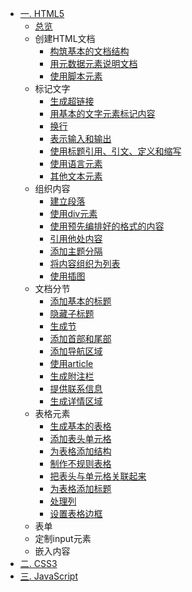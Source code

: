 * [一. HTML5](HTML5/HTML5.md)
    * [总览](HTML5/总览/总览.md)
    * 创建HTML文档
      * [构筑基本的文档结构](HTML5/创建HTML文档/构筑基本的文档结构/构筑基本的文档结构.md)
      * [用元数据元素说明文档](HTML5/创建HTML文档/用元数据元素说明文档/用元数据元素说明文档.md)
      * [使用脚本元素](HTML5/创建HTML文档/使用脚本元素/使用脚本元素.md)
    * 标记文字
      * [生成超链接](HTML5/标记文字/生成超链接/生成超链接.md)
      * [用基本的文字元素标记内容](HTML5/标记文字/用基本的文字元素标记内容/用基本的文字元素标记内容.md)
      * [换行](HTML5/标记文字/换行/换行.md)
      * [表示输入和输出](HTML5/标记文字/表示输入和输出/表示输入和输出.md)
      * [使用标题引用、引文、定义和缩写](HTML5/标记文字/使用标题引用引文定义和缩写/使用标题引用引文定义和缩写.md)
      * [使用语言元素](HTML5/标记文字/使用语言元素/使用语言元素.md)
      * [其他文本元素](HTML5/标记文字/其他文本元素/其他文本元素.md)
    * 组织内容
      * [建立段落](HTML5/组织内容/建立段落/建立段落.md)
      * [使用div元素](HTML5/组织内容/使用div元素/使用div元素.md)
      * [使用预先编排好的格式的内容](HTML5/组织内容/使用预先编排好格式的内容/使用预先编排好格式的内容.md)
      * [引用他处内容](HTML5/组织内容/引用他处内容/引用他处内容.md)
      * [添加主题分隔](HTML5/组织内容/添加主题分隔/添加主题分隔.md)
      * [将内容组织为列表](HTML5/组织内容/将内容组织为列表/将内容组织为列表.md)
      * [使用插图](HTML5/组织内容/使用插图/使用插图.md)
    * 文档分节
      * [添加基本的标题](HTML5/文档分节/添加基本的标题/添加基本的标题.md)
      * [隐藏子标题](HTML5/文档分节/隐藏子标题/隐藏子标题.md)
      * [生成节](HTML5/文档分节/生成节/生成节.md)
      * [添加首部和尾部](HTML5/文档分节/添加首部和尾部/添加首部和尾部.md)
      * [添加导航区域](HTML5/文档分节/添加导航区域/添加导航区域.md)
      * [使用article](HTML5/文档分节/使用article/使用article.md)
      * [生成附注栏](HTML5/文档分节/生成附注栏/生成附注栏.md)
      * [提供联系信息](HTML5/文档分节/提供联系信息/提供联系信息.md)
      * [生成详情区域](HTML5/文档分节/生成详情区域/生成详情区域.md)
    * 表格元素
      * [生成基本的表格](HTML5/表格元素/生成基本的表格/生成基本的表格.md)
      * [添加表头单元格](HTML5/表格元素/添加表头单元格/添加表头单元格.md)
      * [为表格添加结构](HTML5/表格元素/为表格添加结构/为表格添加结构.md)
      * [制作不规则表格](HTML5/表格元素/制作不规则表格/制作不规则表格.md)
      * [把表头与单元格关联起来](HTML5/表格元素/把表头与单元格关联起来/把表头与单元格关联起来.md)
      * [为表格添加标题](HTML5/表格元素/为表格添加标题/为表格添加标题.md)
      * [处理列](HTML5/表格元素/处理列/处理列.md)
      * [设置表格边框](HTML5/表格元素/设置表格边框/设置表格边框.md)
    * 表单
    * 定制input元素
    * 嵌入内容
* [二. CSS3](CSS3/CSS3.md)
* [三. JavaScript](JavaScript/JavaScript.md)

